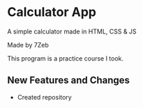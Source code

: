 # Calculator App
A simple calculator made in HTML, CSS & JS

Made by 7Zeb

This program is a practice course I took.

## New Features and Changes
- Created repository
